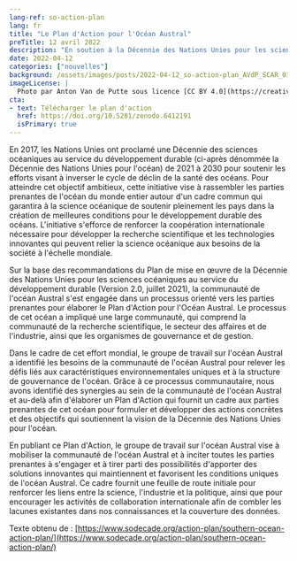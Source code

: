 ```yaml
---
lang-ref: so-action-plan
lang: fr
title: "Le Plan d'Action pour l'Océan Austral"
preTitle: 12 avril 2022
description: "En soutien à la Décennie des Nations Unies pour les sciences océaniques au service du développement durable"
date: 2022-04-12
categories: ["nouvelles"]
background: /assets/images/posts/2022-04-12_so-action-plan_AVdP_SCAR_0121.jpg
imageLicense: |
  Photo par Anton Van de Putte sous licence [CC BY 4.0](https://creativecommons.org/licenses/by/4.0/)
cta:
- text: Télécharger le plan d'action
  href: https://doi.org/10.5281/zenodo.6412191
  isPrimary: true
---
```


En 2017, les Nations Unies ont proclamé une Décennie des sciences océaniques au service du développement durable (ci-après dénommée la Décennie des Nations Unies pour l'océan) de 2021 à 2030 pour soutenir les efforts visant à inverser le cycle de déclin de la santé des océans. Pour atteindre cet objectif ambitieux, cette initiative vise à rassembler les parties prenantes de l'océan du monde entier autour d'un cadre commun qui garantira à la science océanique de soutenir pleinement les pays dans la création de meilleures conditions pour le développement durable des océans. L'initiative s'efforce de renforcer la coopération internationale nécessaire pour développer la recherche scientifique et les technologies innovantes qui peuvent relier la science océanique aux besoins de la société à l'échelle mondiale.

Sur la base des recommandations du Plan de mise en œuvre de la Décennie des Nations Unies pour les sciences océaniques au service du développement durable (Version 2.0, juillet 2021), la communauté de l'océan Austral s'est engagée dans un processus orienté vers les parties prenantes pour élaborer le Plan d'Action pour l'Océan Austral. Le processus de cet océan a impliqué une large communauté, qui comprend la communauté de la recherche scientifique, le secteur des affaires et de l'industrie, ainsi que les organismes de gouvernance et de gestion.

Dans le cadre de cet effort mondial, le groupe de travail sur l'océan Austral a identifié les besoins de la communauté de l'océan Austral pour relever les défis liés aux caractéristiques environnementales uniques et à la structure de gouvernance de l'océan. Grâce à ce processus communautaire, nous avons identifié des synergies au sein de la communauté de l'océan Austral et au-delà afin d'élaborer un Plan d'Action qui fournit un cadre aux parties prenantes de cet océan pour formuler et développer des actions concrètes et des objectifs qui soutiennent la vision de la Décennie des Nations Unies pour l'océan.

En publiant ce Plan d'Action, le groupe de travail sur l'océan Austral vise à mobiliser la communauté de l'océan Austral et à inciter toutes les parties prenantes à s'engager et à tirer parti des possibilités d'apporter des solutions innovantes qui maintiennent et favorisent les conditions uniques de l'océan Austral. Ce cadre fournit une feuille de route initiale pour renforcer les liens entre la science, l'industrie et la politique, ainsi que pour encourager les activités de collaboration internationale afin de combler les lacunes existantes dans nos connaissances et la couverture des données.

Texte obtenu de : [https://www.sodecade.org/action-plan/southern-ocean-action-plan/](https://www.sodecade.org/action-plan/southern-ocean-action-plan/)
